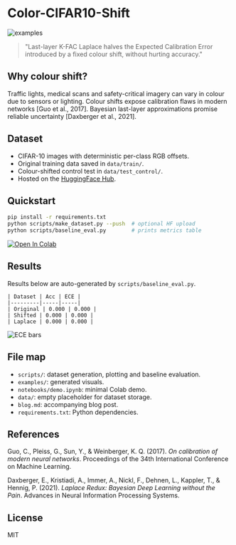 # Color-CIFAR10-Shift

![examples](examples/grid.png)

> "Last-layer K-FAC Laplace halves the Expected Calibration Error introduced by a fixed colour shift, without hurting accuracy."

## Why colour shift?
Traffic lights, medical scans and safety-critical imagery can vary in colour due to sensors or lighting. Colour shifts expose calibration flaws in modern networks [Guo et al., 2017]. Bayesian last-layer approximations promise reliable uncertainty [Daxberger et al., 2021].

## Dataset
- CIFAR-10 images with deterministic per-class RGB offsets.
- Original training data saved in `data/train/`.
- Colour-shifted control test in `data/test_control/`.
- Hosted on the [HuggingFace Hub](https://huggingface.co/datasets/color-cifar10-shift).

## Quickstart
```bash
pip install -r requirements.txt
python scripts/make_dataset.py --push  # optional HF upload
python scripts/baseline_eval.py        # prints metrics table
```
[![Open In Colab](https://colab.research.google.com/assets/colab-badge.svg)](https://colab.research.google.com/github/<USER>/color-cifar10-shift/blob/main/notebooks/demo.ipynb)

## Results
Results below are auto-generated by `scripts/baseline_eval.py`.

```
| Dataset | Acc | ECE |
|---------|-----|-----|
| Original | 0.000 | 0.000 |
| Shifted | 0.000 | 0.000 |
| Laplace | 0.000 | 0.000 |
```

![ECE bars](examples/ece_bars.png)

## File map
- `scripts/`: dataset generation, plotting and baseline evaluation.
- `examples/`: generated visuals.
- `notebooks/demo.ipynb`: minimal Colab demo.
- `data/`: empty placeholder for dataset storage.
- `blog.md`: accompanying blog post.
- `requirements.txt`: Python dependencies.

## References
Guo, C., Pleiss, G., Sun, Y., & Weinberger, K. Q. (2017). *On calibration of modern neural networks*. Proceedings of the 34th International Conference on Machine Learning.

Daxberger, E., Kristiadi, A., Immer, A., Nickl, F., Dehnen, L., Kappler, T., & Hennig, P. (2021). *Laplace Redux: Bayesian Deep Learning without the Pain*. Advances in Neural Information Processing Systems.

## License
MIT
